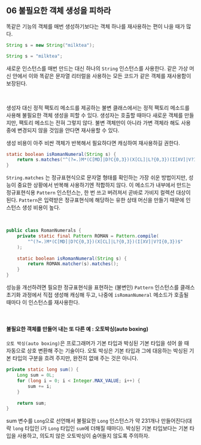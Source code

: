 ## 06 불필요한 객체 생성을 피하라

똑같은 기능의 객체를 매번 생성하기보다는 객체 하나를 재사용하는 편이 나을 때가 많다.

```java
String s = new String("milktea");

String s = "milktea";
```

새로운 인스턴스를 매번 만드는 대신 하나의 `String` 인스턴스를 사용한다. 같은 가상 머신 안에서 이와 똑같은 문자열 리터럴을 사용하는 모든 코드가 같은 객체를 재사용함이 보장된다.

<br />

생성자 대신 정적 팩토리 메소드를 제공하는 불변 클래스에서는 정적 팩토리 메소드를 사용해 불필요한 객체 생성을 피할 수 있다. 생성자는 호출할 때마다 새로운 객체를 만들지만, 팩토리 메소드는 전혀 그렇지 않다. 불변 객체만이 아니라 가변 객체라 해도 사용 중에 변경되지 않을 것임을 안다면 재사용할 수 있다.

생성 비용이 아주 비싼 객체가 반복해서 필요하다면 캐싱하여 재사용하길 권한다.

```java
static boolean isRomanNumeral(String s) {
    return s.matches("^(?=.)M*(C[MD]|D?C{0,3})(X[CL]|L?{0,3})(I[XV]|V?I{0,3})$");
}
```

`String.matches` 는 정규표현식으로 문자열 형태를 확인하는 가장 쉬운 방법이지만, 성능이 중요한 상황에서 반복해 사용하기엔 적합하지 않다. 이 메소드가 내부에서 만드는 정규표현식용 `Pattern` 인스턴스는, 한 번 쓰고 버려져서 곧바로 가비지 컬렉션 대상이 된다. `Pattern`은 입력받은 정규표현식에 해당하는 유한 상태 머신을 만들기 때문에 인스턴스 생성 비용이 높다.

<br />

```java
public class RomanNumerals {
    private static final Pattern ROMAN = Pattern.compile(
        "^(?=.)M*(C[MD]|D?C{0,3})(X[CL]|L?{0,3})(I[XV]|V?I{0,3})$"
    );
    
    static boolean isRomanNumeral(String s) {
        return ROMAN.matcher(s).matches();
    }
}
```

성능을 개선하려면 필요한 정규표현식을 표현하는 (불변인) `Pattern` 인스턴스를 클래스 초기화 과정에서 직접 생성해 캐싱해 두고, 나중에 `isRomanNumeral` 메소드가 호출될 때마다 이 인스턴스를 재사용한다.

<br />

#### 불필요한 객체를 만들어 내는 또 다른 예 : 오토박싱(auto boxing)

`오토 박싱(auto boxing)`은 프로그래머가 기본 타입과 박싱된 기본 타입을 섞어 쓸 때 자동으로 상호 변환해 주는 기술이다. 오토 박싱은 기본 타입과 그에 대응하는 박싱된 기본 타입의 구분을 흐려 주지만, 완전히 없애 주는 것은 아니다.

```java
private static long sum() {
    Long sum = 0L;
    for (long i = 0; i < Integer.MAX_VALUE; i++) {
        sum += i;
    }
    
    return sum;
}
```

sum 변수를 `Long`으로 선언해서 불필요한 `Long` 인스턴스가 약 231개나 만들어진다(대략 `long` 타입인 i가 `Long` 타입인 `sum`에 더해질 때마다). 박싱된 기본 타입보다는 기본 타입을 사용하고, 의도치 않은 오토박싱이 숨어들지 않도록 주의하자.
